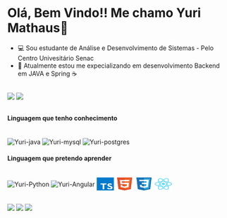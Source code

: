 # Olá, Bem Vindo!! Me chamo Yuri Mathaus👋

- 💻 Sou estudante de Análise e Desenvolvimento de Sistemas - Pelo Centro Univesitário Senac
- 🌱 Atualmente estou me expecializando em desenvolvimento Backend em JAVA e Spring ☕
##
<div>
<!--           <a href="https://www.linkedin.com/in/yurimathaus" /> -->
        <img height=180em src= https://github-readme-stats.vercel.app/api?username=yurimcf&show_icons=true&count_private=true&theme=dracula>
        <img height=180em  src= https://github-readme-stats.vercel.app/api/top-langs/?username=yurimcf&layout=compact&theme=dracula>
<!--         https://github.com/anuraghazra/github-readme-stats/blob/master/docs/readme_pt-BR.md -->
</div>

##
#### Linguagem que tenho conhecimento 

<div style="display: inline_block"><br>
        <img align="center" alt="Yuri-java" height="40" width="40" src="https://cdn.jsdelivr.net/gh/devicons/devicon/icons/java/java-original-wordmark.svg"> 
        <img align="center" alt="Yuri-mysql" height="40" width="40" src="https://cdn.jsdelivr.net/gh/devicons/devicon/icons/mysql/mysql-plain.svg">
        <img align="center" alt="Yuri-postgres" height="40" width="40" src="https://cdn.jsdelivr.net/gh/devicons/devicon/icons/postgresql/postgresql-plain.svg">
<div/>   
        
#### Linguagem que pretendo aprender

<div style="display: inline_block"><br>
   <img align="center" alt="Yuri-Python" height="30" width="40" src="https://cdn.jsdelivr.net/gh/devicons/devicon/icons/python/python-original.svg">
   <img align="center" alt="Yuri-Angular" height="30" width="40" src="https://cdn.jsdelivr.net/gh/devicons/devicon/icons/angularjs/angularjs-plain.svg">
   <img align="center" alt="Yuri-Ts" height="30" width="40" src="https://raw.githubusercontent.com/devicons/devicon/master/icons/typescript/typescript-plain.svg">
   <img align="center" alt="Yuri-HTML" height="30" width="40" src="https://raw.githubusercontent.com/devicons/devicon/master/icons/html5/html5-original.svg">
   <img align="center" alt="Yuri-CSS" height="30" width="40" src="https://raw.githubusercontent.com/devicons/devicon/master/icons/css3/css3-original.svg">
   <img align="center" alt="Yuri-React" height="30" width="40" src="https://raw.githubusercontent.com/devicons/devicon/master/icons/react/react-original.svg">
<div/>

##

<div>
        <a href="https://www.linkedin.com/in/yurimathaus" target="_blank"><img src="https://img.shields.io/badge/-LinkedIn-%230077B5?style=for-the-badge&logo=linkedin&logoColor=white" target="_blank"></a>
        <a href = "mailto:yurimcf@gmail.com"><img src="https://img.shields.io/badge/-Gmail-%23333?style=for-the-badge&logo=gmail&logoColor=white" target="_blank"></a>
        <a href="https://www.instagram.com/yuri.mathaus/" target="_blank"><img src="https://img.shields.io/badge/-Instagram-%23E4405F?style=for-the-badge&logo=instagram&logoColor=white" target="_blank"></a>
<!--         https://dev.to/envoy_/150-badges-for-github-pnk -->
</div>


